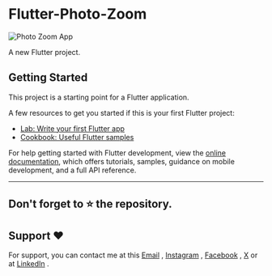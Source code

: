 # Flutter-Photo-Zoom

![Photo Zoom App](https://github.com/user-attachments/assets/50bebad8-309d-4eb8-90c8-4e66f24042dc)

A new Flutter project.               

## Getting Started

This project is a starting point for a Flutter application.

A few resources to get you started if this is your first Flutter project:

- [Lab: Write your first Flutter app](https://docs.flutter.dev/get-started/codelab)
- [Cookbook: Useful Flutter samples](https://docs.flutter.dev/cookbook)

For help getting started with Flutter development, view the
[online documentation](https://docs.flutter.dev/), which offers tutorials,
samples, guidance on mobile development, and a full API reference.

---

## Don't forget to :star: the repository.

## Support ❤️
For support, you can contact me at this [Email](mailto:nobelleon.86@gmail.com) , [Instagram](https://www.instagram.com/nobelleon/) , [Facebook](https://web.facebook.com/n0beLLeon) , [X](https://twitter.com/_nObeLLeon) or at [LinkedIn](https://www.linkedin.com/in/nobelleon-mahardhika-291048124/) .
